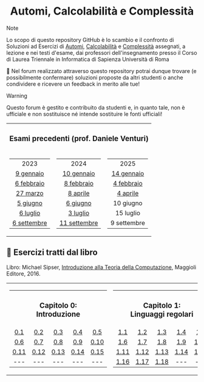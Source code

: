 <div align="center">

# Automi, Calcolabilità e Complessità

</div>

> [!Note]
>  Lo scopo di questo repository GitHub è lo scambio e il confronto di Soluzioni ad Esercizi di [Automi](../../discussions?discussions_q=category%3Aautomi), [Calcolabilità](../../discussions?discussions_q=category%3Acalcolabilità) e [Complessità](../../discussions?discussions_q=category%3Acomplessità) assegnati, a lezione e nei testi d'esame, dai professori dell'insegnamento presso il Corso di Laurea Triennale in Informatica di Sapienza Università di Roma
>
>💬 Nel forum realizzato attraverso questo repository potrai dunque trovare (e possibilmente confermare) soluzioni proposte da altri studenti o anche condividere e ricevere un feedback in merito alle tue!

> [!Warning]
> Questo forum è gestito e contribuito da studenti e, in quanto tale, non è ufficiale e non sostituisce né intende sostituire le fonti ufficiali!

<div align="center">

<table align="center">
    <tr>
        <td colspan="3" align="center">
            <h3> Esami precedenti (prof. Daniele Venturi) </h3>
        </td>
    </tr>
    <tr>
        <td align="center">
            <table>
                <tr>
                    <td align="center">2023</td>
                </tr>
                <tr>
                    <td align="center"><a href="../../discussions?discussions_q=label%3A&quot;9+gennaio+2023&quot;"> 9 gennaio </a></td>
                </tr>
                <tr>
                    <td align="center"><a href="../../discussions?discussions_q=label%3A&quot;6+febbraio+2023&quot;"> 6 febbraio </a></td>
                </tr>
                <tr>
                    <td align="center"><a href="../../discussions?discussions_q=label%3A&quot;27+marzo+2023&quot;"> 27 marzo </a></td>
                </tr>
                <tr>
                    <td align="center"><a href="../../discussions?discussions_q=label%3A&quot;5+giugno+2023&quot;"> 5 giugno </a></td>
                </tr>
		<tr>
		     <td align="center"><a href="../../discussions?discussions_q=label%3A&quot;6+luglio+2023&quot;"> 6 luglio </a></td>
		</tr>
                <tr>
		     <td align="center"><a href="../../discussions?discussions_q=label%3A&quot;6+settembre+2023&quot;"> 6 settembre </a></td>
		</tr>
            </table>
        </td>
        <td align="center">
            <table>
                <tr>
                    <td align="center">2024</td>
                </tr>
                <tr>
                    <td align="center"><a href="../../discussions?discussions_q=label%3A&quot;10+gennaio+2024&quot;"> 10 gennaio </a></td>
                </tr>
                <tr>
                    <td align="center"><a href="../../discussions?discussions_q=label%3A&quot;8+febbraio+2024&quot;"> 8 febbraio </a></td>
                </tr>
                <tr>
                    <td align="center"><a href="../../discussions?discussions_q=label%3A&quot;8+aprile+2024&quot;"> 8 aprile </a></td>
                </tr>
                <tr>
                    <td align="center"><a href="../../discussions?discussions_q=label%3A&quot;6+giugno+2024&quot;"> 6 giugno </a></td>
                </tr>
                <tr>
                    <td align="center"><a href="../../discussions?discussions_q=label%3A&quot;3+luglio+2024&quot;"> 3 luglio </a></td>
                </tr>
                <tr>
		    <td align="center"><a href="../../discussions?discussions_q=label%3A&quot;11+settembre+2024&quot;"> 11 settembre </a></td>
        	</tr>
            </table>
        </td>
        <td align="center">
            <table>
                <tr>
                    <td align="center">2025</td>
                </tr>
                <tr>
                    <td align="center"><a href="../../discussions?discussions_q=label%3A&quot;14+gennaio+2025&quot;"> 14 gennaio </a></td>
                </tr>
                <tr>
                    <td align="center"><a href="../../discussions?discussions_q=label%3A&quot;4+febbraio+2025&quot;"> 4 febbraio </a></td>
                </tr>
                <tr>
                    <td align="center"><a href="../../discussions?discussions_q=is%3Aopen+label%3A%224+aprile+2025%22+label%3A%22venturi%22+"> 4 aprile </a></td>
                </tr>
                <tr>
                    <td align="center"><a> 10 giugno </a></td>
                </tr>
                <tr>
                    <td align="center"><a> 15 luglio </a></td>
                </tr>
                <tr>
		    <td align="center"><a> 9 settembre </a></td>
        	</tr>
            </table>
        </td>
    </tr>
</table>

</div>

## 📖 Esercizi tratti dal libro
Libro: Michael Sipser, [Introduzione alla Teoria della Computazione](https://www.hoepli.it/libro/introduzione-alla-teoria-della-computazione/9788891616180.html?origin=google-shopping), Maggioli Editore, 2016.

<div align="center">
  <table align="center">
    <tr>
      <td align="center">
        <table>
          <tr>
            <td colspan="5" align="center">
              <h3> Capitolo 0: <br> Introduzione </h3>
            </td>
          </tr>
          <tr>
            <td align="center">
              <a href="https://github.com/sapienzastudentsnetwork/automi-calcolabilita-complessita/discussions/37"> 0.1 </a>
            </td>
            <td align="center">
              <a href="https://github.com/sapienzastudentsnetwork/automi-calcolabilita-complessita/discussions/38"> 0.2 </a>
            </td>
            <td align="center">
              <a href="https://github.com/sapienzastudentsnetwork/automi-calcolabilita-complessita/discussions/39"> 0.3 </a>
            </td>
            <td align="center">
              <a href="https://github.com/sapienzastudentsnetwork/automi-calcolabilita-complessita/discussions/40"> 0.4 </a>
            </td>
            <td align="center">
              <a href="https://github.com/sapienzastudentsnetwork/automi-calcolabilita-complessita/discussions/41"> 0.5 </a>
            </td>
          </tr>
          <tr>
            <td align="center">
              <a href="https://github.com/sapienzastudentsnetwork/automi-calcolabilita-complessita/discussions/42"> 0.6 </a>
            </td>
            <td align="center">
              <a href="https://github.com/sapienzastudentsnetwork/automi-calcolabilita-complessita/discussions/43"> 0.7 </a>
            </td>
            <td align="center">
              <a href="https://github.com/sapienzastudentsnetwork/automi-calcolabilita-complessita/discussions/44"> 0.8 </a>
            </td>
            <td align="center">
              <a href="https://github.com/sapienzastudentsnetwork/automi-calcolabilita-complessita/discussions/45"> 0.9 </a>
            </td>
            <td align="center">
              <a href="https://github.com/sapienzastudentsnetwork/automi-calcolabilita-complessita/discussions/46"> 0.10 </a>
            </td>
          </tr>
          <tr>
            <td align="center">
              <a href="https://github.com/sapienzastudentsnetwork/automi-calcolabilita-complessita/discussions/47"> 0.11 </a>
            </td>
            <td align="center">
              <a href="https://github.com/sapienzastudentsnetwork/automi-calcolabilita-complessita/discussions/48"> 0.12 </a>
            </td>
            <td align="center">
              <a href="https://github.com/sapienzastudentsnetwork/automi-calcolabilita-complessita/discussions/49"> 0.13 </a>
            </td>
            <td align="center">
              <a href="https://github.com/sapienzastudentsnetwork/automi-calcolabilita-complessita/discussions/50"> 0.14 </a>
            </td>
            <td align="center">
              <a href="https://github.com/sapienzastudentsnetwork/automi-calcolabilita-complessita/discussions/51"> 0.15 </a>
            </td>
          </tr>
          <tr>
            <td align="center"> --- </td>
            <td align="center"> --- </td>
            <td align="center"> --- </td>
            <td align="center"> --- </td>
            <td align="center"> --- </td>
          </tr>
        </table>
      </td>
      <td align="center">
        <table>
          <tr>
            <td colspan="5" align="center">
              <h3> Capitolo 1: <br> Linguaggi regolari </h3>
            </td>
          </tr>
          <tr>
            <td align="center">
              <a href="https://github.com/sapienzastudentsnetwork/automi-calcolabilita-complessita/discussions/52"> 1.1 </a>
            </td>
            <td align="center">
              <a href="https://github.com/sapienzastudentsnetwork/automi-calcolabilita-complessita/discussions/53"> 1.2 </a>
            </td>
            <td align="center">
              <a href="https://github.com/sapienzastudentsnetwork/automi-calcolabilita-complessita/discussions/54"> 1.3 </a>
            </td>
            <td align="center">
              <a href="https://github.com/sapienzastudentsnetwork/automi-calcolabilita-complessita/discussions/55"> 1.4 </a>
            </td>
            <td align="center">
              <a href="https://github.com/sapienzastudentsnetwork/automi-calcolabilita-complessita/discussions/56"> 1.5 </a>
            </td>
          </tr>
          <tr>
            <td align="center">
              <a href="https://github.com/sapienzastudentsnetwork/automi-calcolabilita-complessita/discussions/57"> 1.6 </a>
            </td>
            <td align="center">
              <a href="https://github.com/sapienzastudentsnetwork/automi-calcolabilita-complessita/discussions/58"> 1.7 </a>
            </td>
            <td align="center">
              <a href="https://github.com/sapienzastudentsnetwork/automi-calcolabilita-complessita/discussions/59"> 1.8 </a>
            </td>
            <td align="center">
              <a href="https://github.com/sapienzastudentsnetwork/automi-calcolabilita-complessita/discussions/60"> 1.9 </a>
            </td>
            <td align="center">
              <a href="https://github.com/sapienzastudentsnetwork/automi-calcolabilita-complessita/discussions/61"> 1.10 </a>
            </td>
          </tr>
          <tr>
            <td align="center">
              <a href="https://github.com/sapienzastudentsnetwork/automi-calcolabilita-complessita/discussions/62"> 1.11 </a>
            </td>
            <td align="center">
              <a href="https://github.com/sapienzastudentsnetwork/automi-calcolabilita-complessita/discussions/63"> 1.12 </a>
            </td>
            <td align="center">
              <a href="https://github.com/sapienzastudentsnetwork/automi-calcolabilita-complessita/discussions/64"> 1.13 </a>
            </td>
            <td align="center">
              <a href="https://github.com/sapienzastudentsnetwork/automi-calcolabilita-complessita/discussions/65"> 1.14 </a>
            </td>
            <td align="center">
              <a href="https://github.com/sapienzastudentsnetwork/automi-calcolabilita-complessita/discussions/66"> 1.15 </a>
            </td>
          </tr>
          <tr>
            <td align="center">
              <a href="https://github.com/sapienzastudentsnetwork/automi-calcolabilita-complessita/discussions/67"> 1.16 </a>
            </td>
            <td align="center">
              <a href="https://github.com/sapienzastudentsnetwork/automi-calcolabilita-complessita/discussions/74"> 1.17 </a>
            </td>
            <td align="center">
              <a href="https://github.com/sapienzastudentsnetwork/automi-calcolabilita-complessita/discussions/75"> 1.18 </a>
            </td>
            <td align="center"> --- </td>
            <td align="center"> --- </td>
          </tr>
        </table>
      </td>
    </tr>
  </table>
</div>

